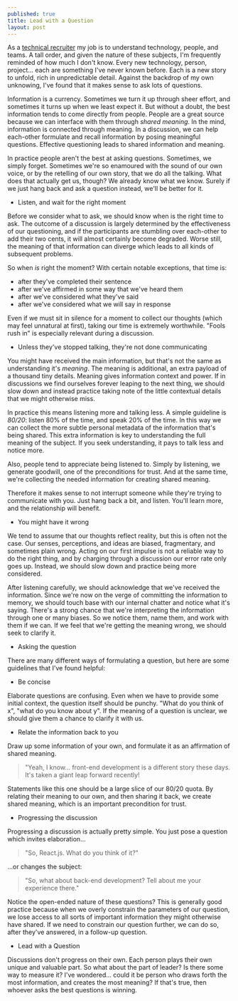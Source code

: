```yaml
---
published: true
title: Lead with a Question
layout: post
---
```

As a [technical recruiter](http://www.lookahead.com.au) my job is to understand technology, people, and teams. A tall order, and given the nature of these subjects, I'm frequently reminded of how much I don't know. Every new technology, person, project... each are something I've never known before. Each is a new story to unfold, rich in unpredictable detail. Against the backdrop of my own unknowing, I've found that it makes sense to ask lots of questions.

Information is a currency. Sometimes we turn it up through sheer effort, and sometimes it turns up when we least expect it. But without a doubt, the best information tends to come directly from people. People are a great source because we can interface with them through *shared meaning*. In the mind, information is connected through meaning. In a discussion, we can help each-other formulate and recall information by posing meaningful questions. Effective questioning leads to shared information and meaning.

In practice people aren't the best at asking questions. Sometimes, we simply forget. Sometimes we're so enamoured with the sound of our own voice, or by the retelling of our own story, that we do all the talking. What does that actually get us, though? We already know what we know. Surely if we just hang back and ask a question instead, we'll be better for it.

- Listen, and wait for the right moment

Before we consider what to ask, we should know when is the right time to ask. The outcome of a discussion is largely determined by the effectiveness of our questioning, and if the participants are stumbling over each-other to add their two cents, it will almost certainly become degraded. Worse still, the meaning of that information can diverge which leads to all kinds of subsequent problems.

So when *is* right the moment? With certain notable exceptions, that time is:

- after they've completed their sentence
- after we've affirmed in some way that we've heard them
- after we've considered what they've said
- after we've considered what we will say in response

Even if we must sit in silence for a moment to collect our thoughts (which may feel unnatural at first), taking our time is extremely worthwhile. "Fools rush in" is especially relevant during a discussion.

- Unless they've stopped talking, they're not done communicating

You might have received the main information, but that's not the same as understanding it's *meaning*. The meaning is additional, an extra payload of a thousand tiny details. Meaning gives information context and power. If in discussions we find ourselves forever leaping to the next thing, we should slow down and instead practice taking note of the little contextual details that we might otherwise miss.

In practice this means listening more and talking less. A simple guideline is *80/20*: listen 80% of the time, and speak 20% of the time. In this way we can collect the more subtle personal metadata of the information that's being shared. This extra information is key to understanding the full meaning of the subject. If you seek understanding, it pays to talk less and notice more.

Also, people tend to appreciate being listened to. Simply by listening, we generate goodwill, one of the preconditions for trust. And at the same time, we're collecting the needed information for creating shared meaning.

Therefore it makes sense to not interrupt someone while they're trying to communicate with you. Just hang back a bit, and listen. You'll learn more, and the relationship will benefit.

- You might have it wrong

We tend to assume that our thoughts reflect reality, but this is often not the case. Our senses, perceptions, and ideas are biased, fragmentary, and sometimes plain wrong. Acting on our first impulse is not a reliable way to do the right thing, and by charging through a discussion our error rate only goes up. Instead, we should slow down and practice being more considered.

After listening carefully, we should acknowledge that we've received the information. Since we're now on the verge of committing the information to memory, we should touch base with our internal chatter and notice what it's saying. There's a strong chance that we're interpreting the information through one or many biases. So we notice them, name them, and work with them if we can. If we feel that we're getting the meaning wrong, we should seek to clarify it.

- Asking the question

There are many different ways of formulating a question, but here are some guidelines that I've found helpful:

- Be concise

Elaborate questions are confusing. Even when we have to provide some initial context, the question itself should be punchy. "What do you think of x", "what do you know about y". If the meaning of a question is unclear, we should give them a chance to clarify it with us.

- Relate the information back to you

Draw up some information of your own, and formulate it as an affirmation of shared meaning.

> "Yeah, I know... front-end development is a different story these days. It's taken a giant leap forward recently!

Statements like this one should be a large slice of our 80/20 quota. By relating their meaning to our own, and then sharing it back, we create shared meaning, which is an important precondition for trust.

- Progressing the discussion

Progressing a discussion is actually pretty simple. You just pose a question which invites elaboration...

> "So, React.js. What do you think of it?"

...or changes the subject:

> "So, what about back-end development? Tell about me your experience there."

Notice the open-ended nature of these questions? This is generally good practice because when we overly constrain the parameters of our question, we lose access to all sorts of important information they might otherwise have shared. If we need to constrain our question further, we can do so, after they've answered, in a follow-up question.

- Lead with a Question

Discussions don't progress on their own. Each person plays their own unique and valuable part. So what about the part of leader? Is there some way to measure it? I've wondered... could it be person who draws forth the most information, and creates the most meaning? If that's true, then whoever asks the best questions is winning.
